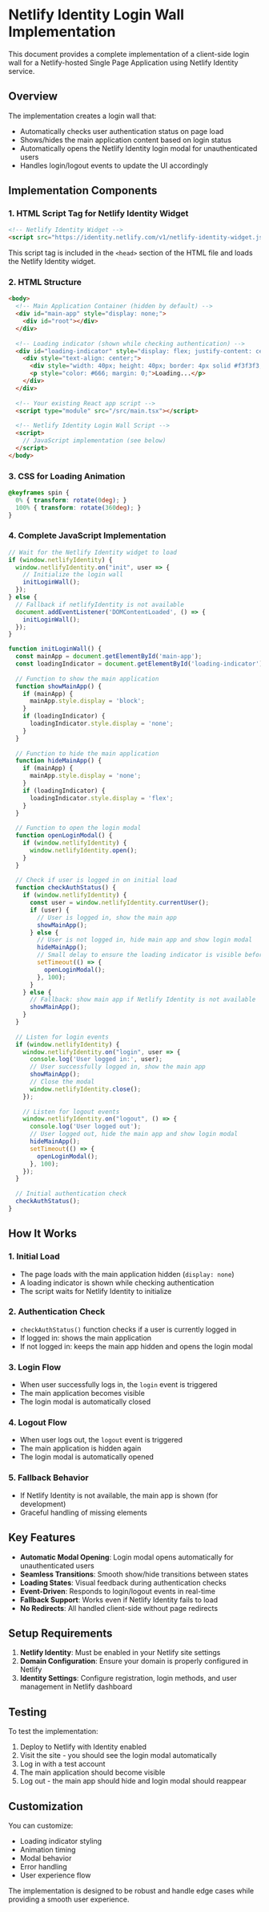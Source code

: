 # Netlify Identity Login Wall Implementation

This document provides a complete implementation of a client-side login wall for a Netlify-hosted Single Page Application using Netlify Identity service.

## Overview

The implementation creates a login wall that:
- Automatically checks user authentication status on page load
- Shows/hides the main application content based on login status
- Automatically opens the Netlify Identity login modal for unauthenticated users
- Handles login/logout events to update the UI accordingly

## Implementation Components

### 1. HTML Script Tag for Netlify Identity Widget

```html
<!-- Netlify Identity Widget -->
<script src="https://identity.netlify.com/v1/netlify-identity-widget.js"></script>
```

This script tag is included in the `<head>` section of the HTML file and loads the Netlify Identity widget.

### 2. HTML Structure

```html
<body>
  <!-- Main Application Container (hidden by default) -->
  <div id="main-app" style="display: none;">
    <div id="root"></div>
  </div>
  
  <!-- Loading indicator (shown while checking authentication) -->
  <div id="loading-indicator" style="display: flex; justify-content: center; align-items: center; height: 100vh; font-family: 'Inter', sans-serif;">
    <div style="text-align: center;">
      <div style="width: 40px; height: 40px; border: 4px solid #f3f3f3; border-top: 4px solid #3498db; border-radius: 50%; animation: spin 1s linear infinite; margin: 0 auto 20px;"></div>
      <p style="color: #666; margin: 0;">Loading...</p>
    </div>
  </div>
  
  <!-- Your existing React app script -->
  <script type="module" src="/src/main.tsx"></script>
  
  <!-- Netlify Identity Login Wall Script -->
  <script>
    // JavaScript implementation (see below)
  </script>
</body>
```

### 3. CSS for Loading Animation

```css
@keyframes spin {
  0% { transform: rotate(0deg); }
  100% { transform: rotate(360deg); }
}
```

### 4. Complete JavaScript Implementation

```javascript
// Wait for the Netlify Identity widget to load
if (window.netlifyIdentity) {
  window.netlifyIdentity.on("init", user => {
    // Initialize the login wall
    initLoginWall();
  });
} else {
  // Fallback if netlifyIdentity is not available
  document.addEventListener('DOMContentLoaded', () => {
    initLoginWall();
  });
}

function initLoginWall() {
  const mainApp = document.getElementById('main-app');
  const loadingIndicator = document.getElementById('loading-indicator');
  
  // Function to show the main application
  function showMainApp() {
    if (mainApp) {
      mainApp.style.display = 'block';
    }
    if (loadingIndicator) {
      loadingIndicator.style.display = 'none';
    }
  }
  
  // Function to hide the main application
  function hideMainApp() {
    if (mainApp) {
      mainApp.style.display = 'none';
    }
    if (loadingIndicator) {
      loadingIndicator.style.display = 'flex';
    }
  }
  
  // Function to open the login modal
  function openLoginModal() {
    if (window.netlifyIdentity) {
      window.netlifyIdentity.open();
    }
  }
  
  // Check if user is logged in on initial load
  function checkAuthStatus() {
    if (window.netlifyIdentity) {
      const user = window.netlifyIdentity.currentUser();
      if (user) {
        // User is logged in, show the main app
        showMainApp();
      } else {
        // User is not logged in, hide main app and show login modal
        hideMainApp();
        // Small delay to ensure the loading indicator is visible before opening modal
        setTimeout(() => {
          openLoginModal();
        }, 100);
      }
    } else {
      // Fallback: show main app if Netlify Identity is not available
      showMainApp();
    }
  }
  
  // Listen for login events
  if (window.netlifyIdentity) {
    window.netlifyIdentity.on("login", user => {
      console.log('User logged in:', user);
      // User successfully logged in, show the main app
      showMainApp();
      // Close the modal
      window.netlifyIdentity.close();
    });
    
    // Listen for logout events
    window.netlifyIdentity.on("logout", () => {
      console.log('User logged out');
      // User logged out, hide the main app and show login modal
      hideMainApp();
      setTimeout(() => {
        openLoginModal();
      }, 100);
    });
  }
  
  // Initial authentication check
  checkAuthStatus();
}
```

## How It Works

### 1. Initial Load
- The page loads with the main application hidden (`display: none`)
- A loading indicator is shown while checking authentication
- The script waits for Netlify Identity to initialize

### 2. Authentication Check
- `checkAuthStatus()` function checks if a user is currently logged in
- If logged in: shows the main application
- If not logged in: keeps the main app hidden and opens the login modal

### 3. Login Flow
- When user successfully logs in, the `login` event is triggered
- The main application becomes visible
- The login modal is automatically closed

### 4. Logout Flow
- When user logs out, the `logout` event is triggered
- The main application is hidden again
- The login modal is automatically opened

### 5. Fallback Behavior
- If Netlify Identity is not available, the main app is shown (for development)
- Graceful handling of missing elements

## Key Features

- **Automatic Modal Opening**: Login modal opens automatically for unauthenticated users
- **Seamless Transitions**: Smooth show/hide transitions between states
- **Loading States**: Visual feedback during authentication checks
- **Event-Driven**: Responds to login/logout events in real-time
- **Fallback Support**: Works even if Netlify Identity fails to load
- **No Redirects**: All handled client-side without page redirects

## Setup Requirements

1. **Netlify Identity**: Must be enabled in your Netlify site settings
2. **Domain Configuration**: Ensure your domain is properly configured in Netlify
3. **Identity Settings**: Configure registration, login methods, and user management in Netlify dashboard

## Testing

To test the implementation:

1. Deploy to Netlify with Identity enabled
2. Visit the site - you should see the login modal automatically
3. Log in with a test account
4. The main application should become visible
5. Log out - the main app should hide and login modal should reappear

## Customization

You can customize:
- Loading indicator styling
- Animation timing
- Modal behavior
- Error handling
- User experience flow

The implementation is designed to be robust and handle edge cases while providing a smooth user experience.

